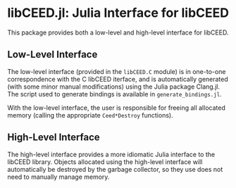 # libCEED.jl: Julia Interface for libCEED

This package provides both a low-level and high-level interface for libCEED.


## Low-Level Interface

The low-level interface (provided in the `libCEED.C` module) is in one-to-one
correspondence with the C libCEED iterface, and is automatically generated (with
some minor manual modifications) using the Julia package Clang.jl. The script
used to generate bindings is available in `generate_bindings.jl`.

With the low-level interface, the user is responsible for freeing all allocated
memory (calling the appropriate `Ceed*Destroy` functions).

## High-Level Interface

The high-level interface provides a more idiomatic Julia interface to the
libCEED library. Objects allocated using the high-level interface will
automatically be destroyed by the garbage collector, so they use does not need
to manually manage memory.
